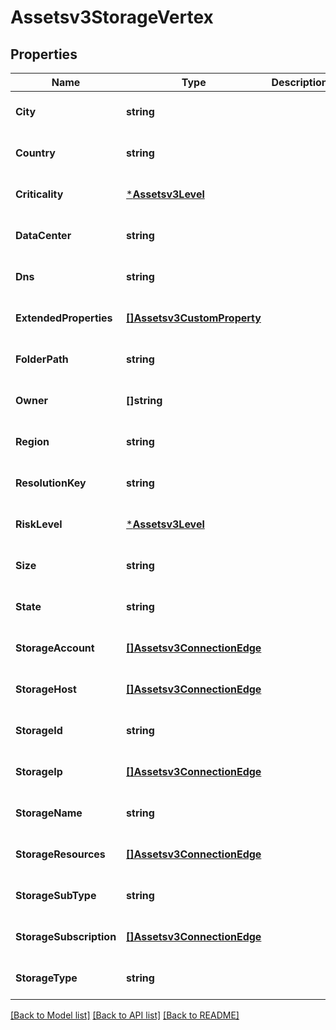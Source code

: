 # Assetsv3StorageVertex

## Properties
Name | Type | Description | Notes
------------ | ------------- | ------------- | -------------
**City** | **string** |  | [optional] [default to null]
**Country** | **string** |  | [optional] [default to null]
**Criticality** | [***Assetsv3Level**](assetsv3Level.md) |  | [optional] [default to null]
**DataCenter** | **string** |  | [optional] [default to null]
**Dns** | **string** |  | [optional] [default to null]
**ExtendedProperties** | [**[]Assetsv3CustomProperty**](assetsv3CustomProperty.md) |  | [optional] [default to null]
**FolderPath** | **string** |  | [optional] [default to null]
**Owner** | **[]string** |  | [optional] [default to null]
**Region** | **string** |  | [optional] [default to null]
**ResolutionKey** | **string** |  | [optional] [default to null]
**RiskLevel** | [***Assetsv3Level**](assetsv3Level.md) |  | [optional] [default to null]
**Size** | **string** |  | [optional] [default to null]
**State** | **string** |  | [optional] [default to null]
**StorageAccount** | [**[]Assetsv3ConnectionEdge**](assetsv3ConnectionEdge.md) |  | [optional] [default to null]
**StorageHost** | [**[]Assetsv3ConnectionEdge**](assetsv3ConnectionEdge.md) |  | [optional] [default to null]
**StorageId** | **string** |  | [optional] [default to null]
**StorageIp** | [**[]Assetsv3ConnectionEdge**](assetsv3ConnectionEdge.md) |  | [optional] [default to null]
**StorageName** | **string** |  | [optional] [default to null]
**StorageResources** | [**[]Assetsv3ConnectionEdge**](assetsv3ConnectionEdge.md) |  | [optional] [default to null]
**StorageSubType** | **string** |  | [optional] [default to null]
**StorageSubscription** | [**[]Assetsv3ConnectionEdge**](assetsv3ConnectionEdge.md) |  | [optional] [default to null]
**StorageType** | **string** |  | [optional] [default to null]

[[Back to Model list]](../README.md#documentation-for-models) [[Back to API list]](../README.md#documentation-for-api-endpoints) [[Back to README]](../README.md)

